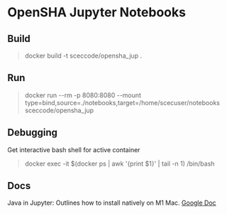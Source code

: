 # OpenSHA Jupyter Notebooks

## Build
> docker build -t sceccode/opensha_jup .

## Run
> docker run --rm -p 8080:8080 --mount type=bind,source=./notebooks,target=/home/scecuser/notebooks sceccode/opensha_jup

## Debugging
Get interactive bash shell for active container
> docker exec -it $(docker ps | awk '{print $1}' | tail -n 1) /bin/bash

## Docs
Java in Jupyter: Outlines how to install natively on M1 Mac. [Google Doc](https://docs.google.com/document/d/1XHZ4cXMgGmyFc_Z0NlksIo-u9DbXp4Mz8naniXoi7os/edit?usp=sharing)
